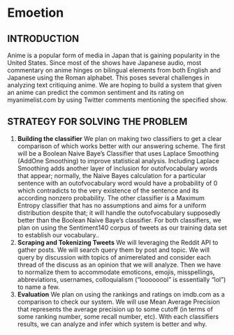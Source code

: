 # Emoetion

## INTRODUCTION

Anime is a popular form of media in Japan that is gaining popularity in the United States.
Since most of the shows have Japanese audio, most commentary on anime hinges on bilingual
elements from both English and Japanese using the Roman alphabet. This poses several
challenges in analyzing text critiquing anime. We are hoping to build a system that given an
anime can predict the common sentiment and its rating on myanimelist.com by using Twitter
comments mentioning the specified show.


## STRATEGY FOR SOLVING THE PROBLEM

1. **Building the classifier**
We plan on making two classifiers to get a clear comparison of which works better with
our answering scheme. The first will be a Boolean Naive Baye’s Classifier that uses Laplace
Smoothing (Add­One Smoothing) to improve statistical analysis. Including Laplace Smoothing
adds another layer of inclusion for out­of­vocabulary words that appear; normally, the Naive
Bayes calculation for a particular sentence with an out­of­vocabulary word would have a
probability of 0 which contradicts to the very existence of the sentence and its according nonzero
probability.
The other classifier is a Maximum Entropy classifier that has no assumptions and aims
for a uniform distribution despite that; it will handle the out­of­vocabulary supposedly better
than the Boolean Naive Baye’s classifier. For both classifiers, we plan on using the
Sentiment140 corpus of tweets as our training data set to establish our vocabulary..
2. **Scraping and Tokenizing Tweets**
We will leveraging the Reddit API to gather posts. We will search query them by post
and topic. We will query by discussion with topics of anime­related and consider each thread of
the discuss as an opinion that we will analyze. Then we have to normalize them to accommodate
emoticons, emojis, misspellings, abbreviations, usernames, colloquialism (“loooooool” is
essentially “lol”) to name a few.
3. **Evaluation**
We plan on using the rankings and ratings on imdb.com as a comparison to check our
system. We will use Mean Average Precision that represents the average precision up to some
cutoff (in terms of some ranking number, some recall number, etc). With each classifiers results,
we can analyze and infer which system is better and why.
